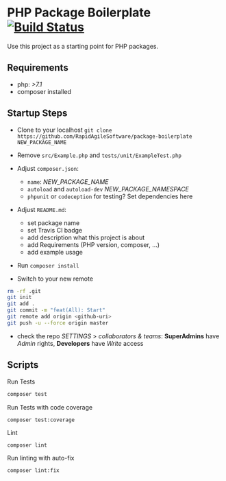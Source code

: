# PHP Package Boilerplate [![Build Status](https://travis-ci.com/RapidAgileSoftware/package-boilerplate.svg)](https://travis-ci.com/RapidAgileSoftware/package-boilerplate)

Use this project as a starting point for PHP packages.

## Requirements
- php:  *>7.1*
- composer installed

## Startup Steps

- Clone to your localhost `git clone https://github.com/RapidAgileSoftware/package-boilerplate NEW_PACKAGE_NAME`
- Remove `src/Example.php` and `tests/unit/ExampleTest.php`
- Adjust `composer.json`:
  - `name`: _NEW_PACKAGE_NAME_
  - `autoload` and `autoload-dev` _NEW_PACKAGE_NAMESPACE_
  - `phpunit` or `codeception` for testing? Set dependencies here

- Adjust `README.md`:
  - set package name
  - set Travis CI badge
  - add description what this project is about
  - add Requirements (PHP version, composer, ...)
  - add example usage
- Run `composer install`
- Switch to your new remote

```bash
rm -rf .git
git init
git add .
git commit -m "feat(All): Start"
git remote add origin <github-uri>
git push -u --force origin master
```

- check the repo _SETTINGS_ > _collaborators & teams_: **SuperAdmins** have _Admin_ rights, **Developers** have _Write_ access

## Scripts

Run Tests

```bash
composer test
```

Run Tests with code coverage
```
composer test:coverage
```

Lint

```bash
composer lint
```

Run linting with auto-fix
```
composer lint:fix
```
